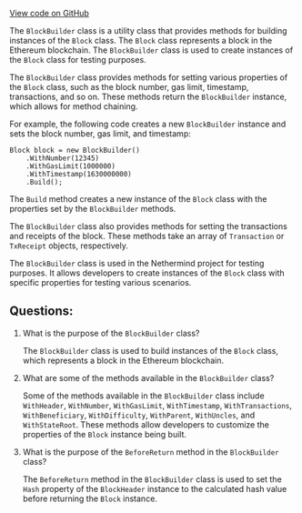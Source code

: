 [View code on GitHub](https://github.com/nethermindeth/nethermind/Nethermind.Core.Test/Builders/BlockBuilder.cs)

The `BlockBuilder` class is a utility class that provides methods for building instances of the `Block` class. The `Block` class represents a block in the Ethereum blockchain. The `BlockBuilder` class is used to create instances of the `Block` class for testing purposes.

The `BlockBuilder` class provides methods for setting various properties of the `Block` class, such as the block number, gas limit, timestamp, transactions, and so on. These methods return the `BlockBuilder` instance, which allows for method chaining.

For example, the following code creates a new `BlockBuilder` instance and sets the block number, gas limit, and timestamp:

```
Block block = new BlockBuilder()
    .WithNumber(12345)
    .WithGasLimit(1000000)
    .WithTimestamp(1630000000)
    .Build();
```

The `Build` method creates a new instance of the `Block` class with the properties set by the `BlockBuilder` methods.

The `BlockBuilder` class also provides methods for setting the transactions and receipts of the block. These methods take an array of `Transaction` or `TxReceipt` objects, respectively.

The `BlockBuilder` class is used in the Nethermind project for testing purposes. It allows developers to create instances of the `Block` class with specific properties for testing various scenarios.
## Questions: 
 1. What is the purpose of the `BlockBuilder` class?
    
    The `BlockBuilder` class is used to build instances of the `Block` class, which represents a block in the Ethereum blockchain.

2. What are some of the methods available in the `BlockBuilder` class?
    
    Some of the methods available in the `BlockBuilder` class include `WithHeader`, `WithNumber`, `WithGasLimit`, `WithTimestamp`, `WithTransactions`, `WithBeneficiary`, `WithDifficulty`, `WithParent`, `WithUncles`, and `WithStateRoot`. These methods allow developers to customize the properties of the `Block` instance being built.

3. What is the purpose of the `BeforeReturn` method in the `BlockBuilder` class?
    
    The `BeforeReturn` method in the `BlockBuilder` class is used to set the `Hash` property of the `BlockHeader` instance to the calculated hash value before returning the `Block` instance.